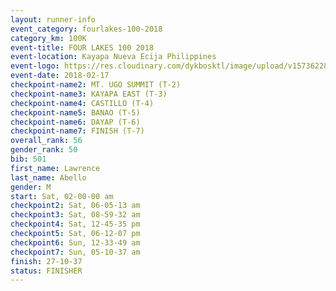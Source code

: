```yaml
---
layout: runner-info 
event_category: fourlakes-100-2018 
category_km: 100K 
event-title: FOUR LAKES 100 2018 
event-location: Kayapa Nueva Ecija Philippines 
event-logo: https://res.cloudinary.com/dykbosktl/image/upload/v1573622832/Logo/logo_1_hdutmh.jpg 
event-date: 2018-02-17 
checkpoint-name2: MT. UGO SUMMIT (T-2) 
checkpoint-name3: KAYAPA EAST (T-3) 
checkpoint-name4: CASTILLO (T-4) 
checkpoint-name5: BANAO (T-5) 
checkpoint-name6: DAYAP (T-6) 
checkpoint-name7: FINISH (T-7) 
overall_rank: 56
gender_rank: 50
bib: 501
first_name: Lawrence
last_name: Abello
gender: M
start: Sat, 02-00-00 am
checkpoint2: Sat, 06-05-13 am
checkpoint3: Sat, 08-59-32 am
checkpoint4: Sat, 12-45-35 pm
checkpoint5: Sat, 06-12-07 pm
checkpoint6: Sun, 12-33-49 am
checkpoint7: Sun, 05-10-37 am
finish: 27-10-37
status: FINISHER
---
```


